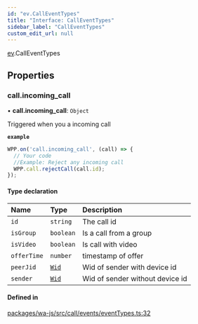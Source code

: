 ```yaml
---
id: "ev.CallEventTypes"
title: "Interface: CallEventTypes"
sidebar_label: "CallEventTypes"
custom_edit_url: null
---
```


[ev](../namespaces/ev.md).CallEventTypes

## Properties

### call.incoming\_call

• **call.incoming\_call**: `Object`

Triggered when you a incoming call

**`example`**
```javascript
WPP.on('call.incoming_call', (call) => {
  // Your code
  //Example: Reject any incoming call
  WPP.call.rejectCall(call.id);
});
```

#### Type declaration

| Name | Type | Description |
| :------ | :------ | :------ |
| `id` | `string` | The call id |
| `isGroup` | `boolean` | Is a call from a group |
| `isVideo` | `boolean` | Is call with video |
| `offerTime` | `number` | timestamp of offer |
| `peerJid` | [`Wid`](../classes/whatsapp.Wid.md) | Wid of sender with device id |
| `sender` | [`Wid`](../classes/whatsapp.Wid.md) | Wid of sender without device id |

#### Defined in

[packages/wa-js/src/call/events/eventTypes.ts:32](https://github.com/wppconnect-team/wa-js/blob/main/src/call/events/eventTypes.ts#L32)
